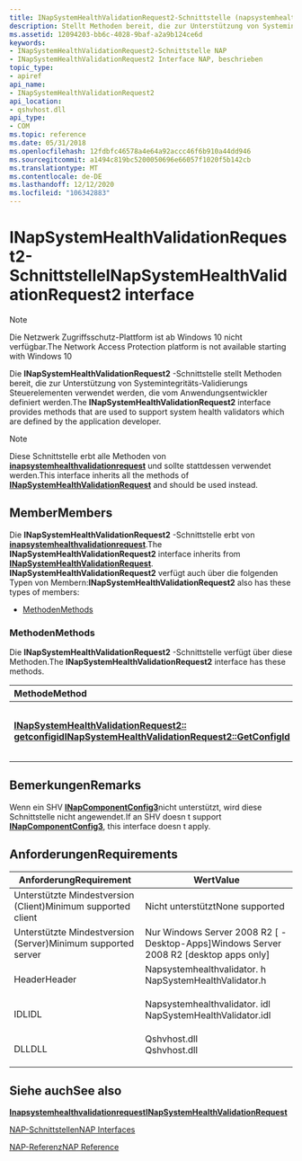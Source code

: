 ```yaml
---
title: INapSystemHealthValidationRequest2-Schnittstelle (napsystemhealthvalidator. h)
description: Stellt Methoden bereit, die zur Unterstützung von Systemintegritäts-Validierungs Steuerelementen verwendet werden, die vom Anwendungsentwickler definiert werden.
ms.assetid: 12094203-bb6c-4028-9baf-a2a9b124ce6d
keywords:
- INapSystemHealthValidationRequest2-Schnittstelle NAP
- INapSystemHealthValidationRequest2 Interface NAP, beschrieben
topic_type:
- apiref
api_name:
- INapSystemHealthValidationRequest2
api_location:
- qshvhost.dll
api_type:
- COM
ms.topic: reference
ms.date: 05/31/2018
ms.openlocfilehash: 12fdbfc46578a4e64a92accc46f6b910a44dd946
ms.sourcegitcommit: a1494c819bc5200050696e66057f1020f5b142cb
ms.translationtype: MT
ms.contentlocale: de-DE
ms.lasthandoff: 12/12/2020
ms.locfileid: "106342883"
---
```

# <a name="inapsystemhealthvalidationrequest2-interface"></a><span data-ttu-id="7628b-105">INapSystemHealthValidationRequest2-Schnittstelle</span><span class="sxs-lookup"><span data-stu-id="7628b-105">INapSystemHealthValidationRequest2 interface</span></span>

> [!Note]  
> <span data-ttu-id="7628b-106">Die Netzwerk Zugriffsschutz-Plattform ist ab Windows 10 nicht verfügbar.</span><span class="sxs-lookup"><span data-stu-id="7628b-106">The Network Access Protection platform is not available starting with Windows 10</span></span>

 

<span data-ttu-id="7628b-107">Die **INapSystemHealthValidationRequest2** -Schnittstelle stellt Methoden bereit, die zur Unterstützung von Systemintegritäts-Validierungs Steuerelementen verwendet werden, die vom Anwendungsentwickler definiert werden.</span><span class="sxs-lookup"><span data-stu-id="7628b-107">The **INapSystemHealthValidationRequest2** interface provides methods that are used to support system health validators which are defined by the application developer.</span></span>

> [!Note]  
> <span data-ttu-id="7628b-108">Diese Schnittstelle erbt alle Methoden von [**inapsystemhealthvalidationrequest**](inapsystemhealthvalidationrequest.md) und sollte stattdessen verwendet werden.</span><span class="sxs-lookup"><span data-stu-id="7628b-108">This interface inherits all the methods of [**INapSystemHealthValidationRequest**](inapsystemhealthvalidationrequest.md) and should be used instead.</span></span>

 

## <a name="members"></a><span data-ttu-id="7628b-109">Member</span><span class="sxs-lookup"><span data-stu-id="7628b-109">Members</span></span>

<span data-ttu-id="7628b-110">Die **INapSystemHealthValidationRequest2** -Schnittstelle erbt von [**inapsystemhealthvalidationrequest**](inapsystemhealthvalidationrequest.md).</span><span class="sxs-lookup"><span data-stu-id="7628b-110">The **INapSystemHealthValidationRequest2** interface inherits from [**INapSystemHealthValidationRequest**](inapsystemhealthvalidationrequest.md).</span></span> <span data-ttu-id="7628b-111">**INapSystemHealthValidationRequest2** verfügt auch über die folgenden Typen von Membern:</span><span class="sxs-lookup"><span data-stu-id="7628b-111">**INapSystemHealthValidationRequest2** also has these types of members:</span></span>

-   [<span data-ttu-id="7628b-112">Methoden</span><span class="sxs-lookup"><span data-stu-id="7628b-112">Methods</span></span>](#methods)

### <a name="methods"></a><span data-ttu-id="7628b-113">Methoden</span><span class="sxs-lookup"><span data-stu-id="7628b-113">Methods</span></span>

<span data-ttu-id="7628b-114">Die **INapSystemHealthValidationRequest2** -Schnittstelle verfügt über diese Methoden.</span><span class="sxs-lookup"><span data-stu-id="7628b-114">The **INapSystemHealthValidationRequest2** interface has these methods.</span></span>



| <span data-ttu-id="7628b-115">Methode</span><span class="sxs-lookup"><span data-stu-id="7628b-115">Method</span></span>                                                                                                    | <span data-ttu-id="7628b-116">BESCHREIBUNG</span><span class="sxs-lookup"><span data-stu-id="7628b-116">Description</span></span>                                                        |
|:----------------------------------------------------------------------------------------------------------|:-------------------------------------------------------------------|
| [<span data-ttu-id="7628b-117">**INapSystemHealthValidationRequest2:: getconfigid**</span><span class="sxs-lookup"><span data-stu-id="7628b-117">**INapSystemHealthValidationRequest2::GetConfigId**</span></span>](inapsystemhealthvalidationrequest2-getconfigid.md) | <span data-ttu-id="7628b-118">Ruft die Konfigurations-ID in einer Validierungs Anforderung ab.</span><span class="sxs-lookup"><span data-stu-id="7628b-118">Retrieves the configuration id in a validation request.</span></span><br/> |



 

## <a name="remarks"></a><span data-ttu-id="7628b-119">Bemerkungen</span><span class="sxs-lookup"><span data-stu-id="7628b-119">Remarks</span></span>

<span data-ttu-id="7628b-120">Wenn ein SHV [**INapComponentConfig3**](inapcomponentconfig3.md)nicht unterstützt, wird diese Schnittstelle nicht angewendet.</span><span class="sxs-lookup"><span data-stu-id="7628b-120">If an SHV doesn t support [**INapComponentConfig3**](inapcomponentconfig3.md), this interface doesn t apply.</span></span>

## <a name="requirements"></a><span data-ttu-id="7628b-121">Anforderungen</span><span class="sxs-lookup"><span data-stu-id="7628b-121">Requirements</span></span>



| <span data-ttu-id="7628b-122">Anforderung</span><span class="sxs-lookup"><span data-stu-id="7628b-122">Requirement</span></span> | <span data-ttu-id="7628b-123">Wert</span><span class="sxs-lookup"><span data-stu-id="7628b-123">Value</span></span> |
|-------------------------------------|---------------------------------------------------------------------------------------------------------|
| <span data-ttu-id="7628b-124">Unterstützte Mindestversion (Client)</span><span class="sxs-lookup"><span data-stu-id="7628b-124">Minimum supported client</span></span><br/> | <span data-ttu-id="7628b-125">Nicht unterstützt</span><span class="sxs-lookup"><span data-stu-id="7628b-125">None supported</span></span><br/>                                                                               |
| <span data-ttu-id="7628b-126">Unterstützte Mindestversion (Server)</span><span class="sxs-lookup"><span data-stu-id="7628b-126">Minimum supported server</span></span><br/> | <span data-ttu-id="7628b-127">Nur Windows Server 2008 R2 \[ -Desktop-Apps\]</span><span class="sxs-lookup"><span data-stu-id="7628b-127">Windows Server 2008 R2 \[desktop apps only\]</span></span><br/>                                                 |
| <span data-ttu-id="7628b-128">Header</span><span class="sxs-lookup"><span data-stu-id="7628b-128">Header</span></span><br/>                   | <dl> <span data-ttu-id="7628b-129"><dt>Napsystemhealthvalidator. h</dt></span><span class="sxs-lookup"><span data-stu-id="7628b-129"><dt>NapSystemHealthValidator.h</dt></span></span> </dl>   |
| <span data-ttu-id="7628b-130">IDL</span><span class="sxs-lookup"><span data-stu-id="7628b-130">IDL</span></span><br/>                      | <dl> <span data-ttu-id="7628b-131"><dt>Napsystemhealthvalidator. idl</dt></span><span class="sxs-lookup"><span data-stu-id="7628b-131"><dt>NapSystemHealthValidator.idl</dt></span></span> </dl> |
| <span data-ttu-id="7628b-132">DLL</span><span class="sxs-lookup"><span data-stu-id="7628b-132">DLL</span></span><br/>                      | <dl> <span data-ttu-id="7628b-133"><dt>Qshvhost.dll</dt></span><span class="sxs-lookup"><span data-stu-id="7628b-133"><dt>Qshvhost.dll</dt></span></span> </dl>                 |



## <a name="see-also"></a><span data-ttu-id="7628b-134">Siehe auch</span><span class="sxs-lookup"><span data-stu-id="7628b-134">See also</span></span>

<dl> <dt>

[<span data-ttu-id="7628b-135">**Inapsystemhealthvalidationrequest**</span><span class="sxs-lookup"><span data-stu-id="7628b-135">**INapSystemHealthValidationRequest**</span></span>](inapsystemhealthvalidationrequest.md)
</dt> <dt>

[<span data-ttu-id="7628b-136">NAP-Schnittstellen</span><span class="sxs-lookup"><span data-stu-id="7628b-136">NAP Interfaces</span></span>](nap-interfaces.md)
</dt> <dt>

[<span data-ttu-id="7628b-137">NAP-Referenz</span><span class="sxs-lookup"><span data-stu-id="7628b-137">NAP Reference</span></span>](nap-reference.md)
</dt> </dl>

 

 





